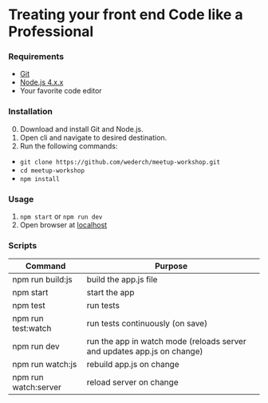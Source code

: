 # Treating your front end Code like a Professional

### Requirements
* [Git](https://git-scm.com/downloads)
* [Node.js 4.x.x](https://nodejs.org/en/)
* Your favorite code editor

### Installation
0. Download and install Git and Node.js.
1. Open cli and navigate to desired destination.
2. Run the following commands:
 * ```git clone https://github.com/wederch/meetup-workshop.git```
 * ```cd meetup-workshop```
 * ```npm install```

### Usage
1. ```npm start``` or ```npm run dev```
2. Open browser at [localhost](http://localhost:8081)

### Scripts
Command | Purpose
---|---
npm run build:js | build the app.js file
npm start | start the app
npm test | run tests
npm run test:watch | run tests continuously (on save)
npm run dev | run the app in watch mode (reloads server and updates app.js on change)
npm run watch:js | rebuild app.js on change
npm run watch:server | reload server on change
